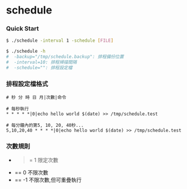 # schedule

### Quick Start
```sh
$ ./schedule -interval 1 -schedule [FILE]
```
```sh
$ ./schedule -h
#  -backup="/tmp/schedule.backup": 排程備份位置
#  -interval=10: 排程掃描間隔
#  -schedule="": 排程設定檔
```

### 排程設定檔格式

```
# 秒 分 時 日 月|次數|命令

# 每秒執行
* * * * *|0|echo hello world $(date) >> /tmp/schedule.test

# 每分鐘內的第5, 10, 20, 40秒...
5,10,20,40 * * * *|0|echo hello world $(date) >> /tmp/schedule.test
```

### 次數規則

- >= 1 限定次數
- == 0 不限次數
- == -1 不限次數,但可重疊執行 

